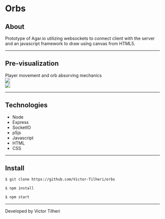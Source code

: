 # Orbs

## About

Prototype of Agar.io utilizing websockets to connect client with the server and an javascript framework to draw using canvas from HTML5.

---

## Pre-visualization
Player movement and orb absorving mechanics<br>
<img src="hhttps://media.giphy.com/media/aUaawV2xmp0TwAq7E6/giphy.gif"/><br>
<img src="https://media.giphy.com/media/wKMbW2TdRU870G5xOG/giphy.gif"/><br>

---

## Technologies

- Node
- Express
- SocketIO
- p5js
- Javascript
- HTML
- CSS

---

## Install

```bash 
$ git clone https://github.com/Victor-Tilheri/orbs

$ npm install

$ npm start
```

---

Developed by Victor Tilheri
